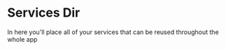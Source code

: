 # Services Dir

In here you'll place all of your services that can be reused throughout the whole app
